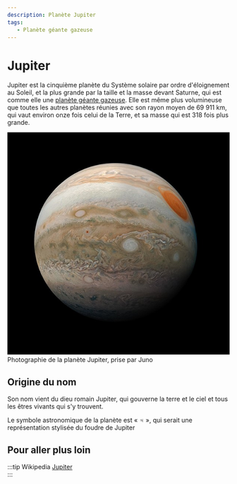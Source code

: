 ```yaml
---
description: Planète Jupiter
tags:
   - Planète géante gazeuse
---
```


# Jupiter

Jupiter est la cinquième planète du Système solaire par ordre d'éloignement au Soleil, et la plus grande par la taille et la masse devant Saturne, qui est comme elle une [planète géante gazeuse](../glossaire/gazeuse). Elle est même plus volumineuse que toutes les autres planètes réunies avec son rayon moyen de 69 911 km, qui vaut environ onze fois celui de la Terre, et sa masse qui est 318 fois plus grande. 

![](../../files/Jupiter_Juno.jpg)  
Photographie de la planète Jupiter, prise par Juno

## Origine du nom

Son nom vient du dieu romain Jupiter, qui gouverne la terre et le ciel et tous les êtres vivants qui s'y trouvent.

Le symbole astronomique de la planète est « ♃ », qui serait une représentation stylisée du foudre de Jupiter

## Pour aller plus loin

:::tip Wikipedia
[Jupiter](https://fr.wikipedia.org/wiki/Jupiter_(planète))  
:::

